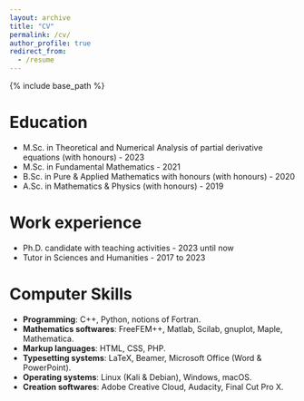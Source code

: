 ```yaml
---
layout: archive
title: "CV"
permalink: /cv/
author_profile: true
redirect_from:
  - /resume
---
```


{% include base_path %}

Education
======
* M.Sc. in Theoretical and Numerical Analysis of partial derivative equations (with honours) - 2023
* M.Sc. in Fundamental Mathematics - 2021
* B.Sc. in Pure & Applied Mathematics with honours (with honours) - 2020
* A.Sc. in Mathematics & Physics (with honours) - 2019

Work experience
======
* Ph.D. candidate with teaching activities - 2023 until now
* Tutor in Sciences and Humanities - 2017 to 2023

Computer Skills
======
* <b>Programming</b>: C++, Python, notions of Fortran.  
* <b>Mathematics softwares</b>: FreeFEM++, Matlab, Scilab, gnuplot, Maple, Mathematica.
* <b>Markup languages</b>: HTML, CSS, PHP.
* <b>Typesetting systems</b>: LaTeX, Beamer, Microsoft Office (Word & PowerPoint). 
* <b>Operating systems</b>: Linux (Kali & Debian), Windows, macOS. 
* <b>Creation softwares</b>: Adobe Creative Cloud, Audacity, Final Cut Pro X. 


